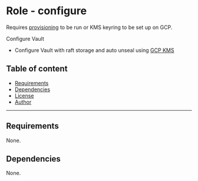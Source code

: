 # Role - configure

Requires [provisioning](../../../provisioning/) to be run or KMS keyring to be set up on GCP.

Configure Vault
- Configure Vault with raft storage and auto unseal using [GCP KMS](https://cloud.google.com/security-key-management)

## Table of content

- [Requirements](#requirements)
- [Dependencies](#dependencies)
- [License](#license)
- [Author](#author)

---

## Requirements

None.




## Dependencies

None.
